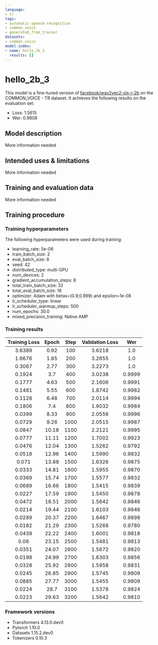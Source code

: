 ```yaml
---
language:
- tr
tags:
- automatic-speech-recognition
- common_voice
- generated_from_trainer
datasets:
- common_voice
model-index:
- name: hello_2b_3
  results: []
---
```


<!-- This model card has been generated automatically according to the information the Trainer had access to. You
should probably proofread and complete it, then remove this comment. -->

# hello_2b_3

This model is a fine-tuned version of [facebook/wav2vec2-xls-r-2b](https://huggingface.co/facebook/wav2vec2-xls-r-2b) on the COMMON_VOICE - TR dataset.
It achieves the following results on the evaluation set:
- Loss: 1.5615
- Wer: 0.9808

## Model description

More information needed

## Intended uses & limitations

More information needed

## Training and evaluation data

More information needed

## Training procedure

### Training hyperparameters

The following hyperparameters were used during training:
- learning_rate: 5e-06
- train_batch_size: 2
- eval_batch_size: 8
- seed: 42
- distributed_type: multi-GPU
- num_devices: 2
- gradient_accumulation_steps: 8
- total_train_batch_size: 32
- total_eval_batch_size: 16
- optimizer: Adam with betas=(0.9,0.999) and epsilon=1e-08
- lr_scheduler_type: linear
- lr_scheduler_warmup_steps: 500
- num_epochs: 30.0
- mixed_precision_training: Native AMP

### Training results

| Training Loss | Epoch | Step | Validation Loss | Wer    |
|:-------------:|:-----:|:----:|:---------------:|:------:|
| 3.6389        | 0.92  | 100  | 3.6218          | 1.0    |
| 1.6676        | 1.85  | 200  | 3.2655          | 1.0    |
| 0.3067        | 2.77  | 300  | 3.2273          | 1.0    |
| 0.1924        | 3.7   | 400  | 3.0238          | 0.9999 |
| 0.1777        | 4.63  | 500  | 2.1606          | 0.9991 |
| 0.1481        | 5.55  | 600  | 1.8742          | 0.9982 |
| 0.1128        | 6.48  | 700  | 2.0114          | 0.9994 |
| 0.1806        | 7.4   | 800  | 1.9032          | 0.9984 |
| 0.0399        | 8.33  | 900  | 2.0556          | 0.9996 |
| 0.0729        | 9.26  | 1000 | 2.0515          | 0.9987 |
| 0.0847        | 10.18 | 1100 | 2.2121          | 0.9995 |
| 0.0777        | 11.11 | 1200 | 1.7002          | 0.9923 |
| 0.0476        | 12.04 | 1300 | 1.5262          | 0.9792 |
| 0.0518        | 12.96 | 1400 | 1.5990          | 0.9832 |
| 0.071         | 13.88 | 1500 | 1.6326          | 0.9875 |
| 0.0333        | 14.81 | 1600 | 1.5955          | 0.9870 |
| 0.0369        | 15.74 | 1700 | 1.5577          | 0.9832 |
| 0.0689        | 16.66 | 1800 | 1.5415          | 0.9839 |
| 0.0227        | 17.59 | 1900 | 1.5450          | 0.9878 |
| 0.0472        | 18.51 | 2000 | 1.5642          | 0.9846 |
| 0.0214        | 19.44 | 2100 | 1.6103          | 0.9846 |
| 0.0289        | 20.37 | 2200 | 1.6467          | 0.9898 |
| 0.0182        | 21.29 | 2300 | 1.5268          | 0.9780 |
| 0.0439        | 22.22 | 2400 | 1.6001          | 0.9818 |
| 0.06          | 23.15 | 2500 | 1.5481          | 0.9813 |
| 0.0351        | 24.07 | 2600 | 1.5672          | 0.9820 |
| 0.0198        | 24.99 | 2700 | 1.6303          | 0.9856 |
| 0.0328        | 25.92 | 2800 | 1.5958          | 0.9831 |
| 0.0245        | 26.85 | 2900 | 1.5745          | 0.9809 |
| 0.0885        | 27.77 | 3000 | 1.5455          | 0.9809 |
| 0.0224        | 28.7  | 3100 | 1.5378          | 0.9824 |
| 0.0223        | 29.63 | 3200 | 1.5642          | 0.9810 |


### Framework versions

- Transformers 4.13.0.dev0
- Pytorch 1.10.0
- Datasets 1.15.2.dev0
- Tokenizers 0.10.3
